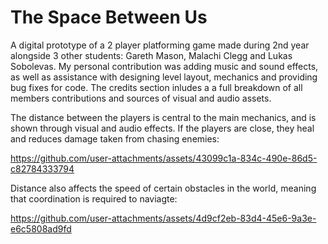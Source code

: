 # The Space Between Us
A digital prototype of a 2 player platforming game made during 2nd year alongside 3 other students: Gareth Mason, Malachi Clegg and Lukas Sobolevas.
My personal contribution was adding music and sound effects, as well as assistance with designing level layout, mechanics and providing bug fixes for code. The credits section inludes a a full breakdown of all members 
contributions and sources of visual and audio assets.

The distance between the players is central to the main mechanics, and is shown through visual and audio effects. If the players are close, they heal and reduces damage taken from chasing enemies:




https://github.com/user-attachments/assets/43099c1a-834c-490e-86d5-c82784333794

Distance also affects the speed of certain obstacles in the world, meaning that coordination is required to naviagte:


https://github.com/user-attachments/assets/4d9cf2eb-83d4-45e6-9a3e-e6c5808ad9fd

